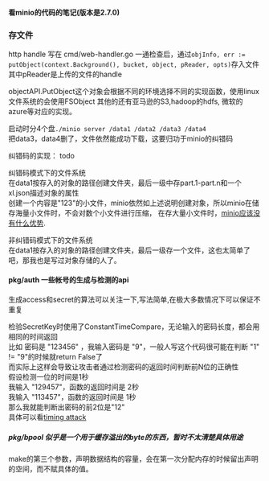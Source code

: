 #### 看minio的代码的笔记(版本是2.7.0)

### 存文件
http handle 写在 cmd/web-handler.go
一通检查后，通过`objInfo, err := putObject(context.Background(), bucket, object, pReader, opts)`存入文件
其中pReader是上传的文件的handle

objectAPI.PutObject这个对象会根据不同的环境选择不同的实现函数，使用linux文件系统的会使用FSObject
其他的还有亚马逊的S3,hadoop的hdfs, 微软的azure等对应的实现。

启动时分4个盘`./minio server /data1 /data2 /data3 /data4`  
把data3，data4删了，文件依然能成功下载，这要归功于minio的纠错码  

纠错码的实现： todo  

纠错码模式下的文件系统   
在data1按存入的对象的路径创建文件夹，最后一级中存part.1-part.n和一个xl.json描述对象的属性   
创建一个内容是"123"的小文件，minio依然如上述说明创建对象，所以minio在储存海量小文件时，不会对数个小文件进行压缩，
在存大量小文件时，[minio应该没有什么优势](http://slack.minio.org.cn/question/47).  

非纠错码模式下的文件系统  
在data1按存入的对象的路径创建文件夹，最后一级存一个文件，这也太简单了吧，那我也是写过对象存储的人了。  

#### pkg/auth  一些帐号的生成与检测的api
生成access和secret的算法可以关注一下,写法简单,在极大多数情况下可以保证不重复    

检验SecretKey时使用了ConstantTimeCompare，无论输入的密码长度，都会用相同的时间返回  
比如 密码是 "123456" ，我输入密码是 "9"，一般人写这个代码很可能在判断 "1" != "9"的时候就return False了  
而实际上这样会导致让攻击者通过检测密码的返回时间判断前N位的正确性  
假设检测一位的时间是1秒  
我输入 "129457"，函数的返回时间是 2秒  
我输入 "113457"，函数的返回时间是 1秒  
那么我就能判断出密码的前2位是"12"  
具体可以看[timing attack](https://codahale.com/a-lesson-in-timing-attacks/)

##### pkg/bpool  似乎是一个用于缓存溢出的byte的东西，暂时不太清楚具体用途
make的第三个参数，声明数据结构的容量，会在第一次分配内存的时候留出声明的空间，而不赋具体的值。  

